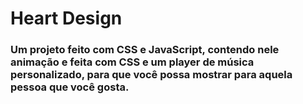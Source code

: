 # Heart Design
### Um projeto feito com CSS e JavaScript, contendo nele animação e feita com CSS e um player de música personalizado, para que você possa mostrar para aquela pessoa que você gosta.

